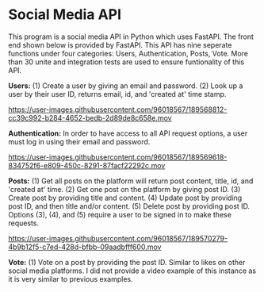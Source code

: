 # Social Media API

This program is a social media API in Python which uses FastAPI. The front end shown below is provided by FastAPI. 
This API has nine seperate functions under four categories: Users, Authentication, Posts, Vote.
More than 30 unite and integration tests are used to ensure funtionality of this API.

**Users:** (1) Create a user by giving an email and password. (2) Look up a user by their user ID, returns email, id, and 'created at' time stamp.

https://user-images.githubusercontent.com/96018567/189568812-cc39c992-b284-4652-bedb-2d89de8c658e.mov

**Authentication:** In order to have access to all API request options, a user must log in using their email and password. 

https://user-images.githubusercontent.com/96018567/189569618-834752f6-e809-450c-8291-87facf22292c.mov

**Posts:** (1) Get all posts on the platform will return post content, title, id, and 'created at' time. (2) Get one post on the platform by giving post ID. 
(3) Create post by providing title and content. (4) Update post by providing post ID, and then title and/or content. (5) Delete post by providing post ID.
Options (3), (4), and (5) require a user to be signed in to make these requests. 

https://user-images.githubusercontent.com/96018567/189570279-4b9b12f5-c7ed-428d-bfbb-09aadbfff600.mov

**Vote:** (1) Vote on a post by providing the post ID. Similar to likes on other social media platforms. 
I did not provide a video example of this instance as it is very similar to previous examples. 


